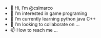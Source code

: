- 👋 Hi, I’m @cslmarco
- 👀 I’m interested in game programing
- 🌱 I’m currently learning python java C++
- 💞️ I’m looking to collaborate on ...
- 📫 How to reach me ...

<!---
cslmarco/cslmarco is a ✨ special ✨ repository because its `README.md` (this file) appears on your GitHub profile.
You can click the Preview link to take a look at your changes.
--->
